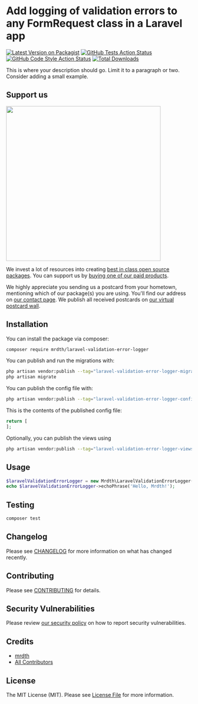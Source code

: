 # Add logging of validation errors to any FormRequest class in a Laravel app

[![Latest Version on Packagist](https://img.shields.io/packagist/v/mrdth/laravel-validation-error-logger.svg?style=flat-square)](https://packagist.org/packages/mrdth/laravel-validation-error-logger)
[![GitHub Tests Action Status](https://img.shields.io/github/actions/workflow/status/mrdth/laravel-validation-error-logger/run-tests.yml?branch=main&label=tests&style=flat-square)](https://github.com/mrdth/laravel-validation-error-logger/actions?query=workflow%3Arun-tests+branch%3Amain)
[![GitHub Code Style Action Status](https://img.shields.io/github/actions/workflow/status/mrdth/laravel-validation-error-logger/fix-php-code-style-issues.yml?branch=main&label=code%20style&style=flat-square)](https://github.com/mrdth/laravel-validation-error-logger/actions?query=workflow%3A"Fix+PHP+code+style+issues"+branch%3Amain)
[![Total Downloads](https://img.shields.io/packagist/dt/mrdth/laravel-validation-error-logger.svg?style=flat-square)](https://packagist.org/packages/mrdth/laravel-validation-error-logger)

This is where your description should go. Limit it to a paragraph or two. Consider adding a small example.

## Support us

[<img src="https://github-ads.s3.eu-central-1.amazonaws.com/laravel-validation-error-logger.jpg?t=1" width="419px" />](https://spatie.be/github-ad-click/laravel-validation-error-logger)

We invest a lot of resources into creating [best in class open source packages](https://spatie.be/open-source). You can support us by [buying one of our paid products](https://spatie.be/open-source/support-us).

We highly appreciate you sending us a postcard from your hometown, mentioning which of our package(s) you are using. You'll find our address on [our contact page](https://spatie.be/about-us). We publish all received postcards on [our virtual postcard wall](https://spatie.be/open-source/postcards).

## Installation

You can install the package via composer:

```bash
composer require mrdth/laravel-validation-error-logger
```

You can publish and run the migrations with:

```bash
php artisan vendor:publish --tag="laravel-validation-error-logger-migrations"
php artisan migrate
```

You can publish the config file with:

```bash
php artisan vendor:publish --tag="laravel-validation-error-logger-config"
```

This is the contents of the published config file:

```php
return [
];
```

Optionally, you can publish the views using

```bash
php artisan vendor:publish --tag="laravel-validation-error-logger-views"
```

## Usage

```php
$laravelValidationErrorLogger = new Mrdth\LaravelValidationErrorLogger();
echo $laravelValidationErrorLogger->echoPhrase('Hello, Mrdth!');
```

## Testing

```bash
composer test
```

## Changelog

Please see [CHANGELOG](CHANGELOG.md) for more information on what has changed recently.

## Contributing

Please see [CONTRIBUTING](CONTRIBUTING.md) for details.

## Security Vulnerabilities

Please review [our security policy](../../security/policy) on how to report security vulnerabilities.

## Credits

- [mrdth](https://github.com/mrdth)
- [All Contributors](../../contributors)

## License

The MIT License (MIT). Please see [License File](LICENSE.md) for more information.
